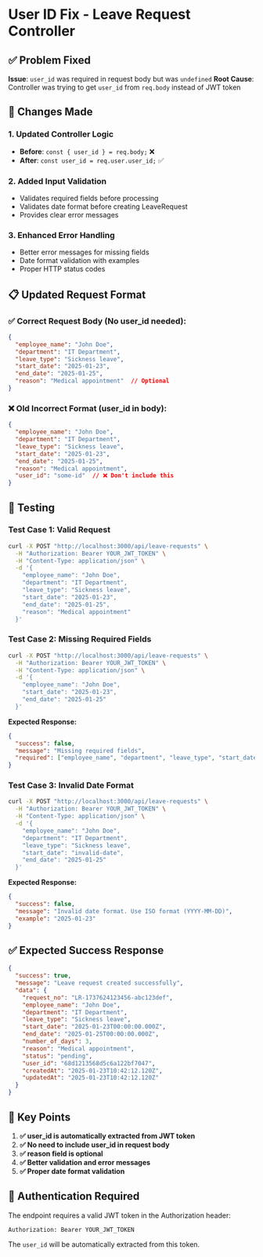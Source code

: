 # User ID Fix - Leave Request Controller

## ✅ **Problem Fixed**

**Issue**: `user_id` was required in request body but was `undefined`
**Root Cause**: Controller was trying to get `user_id` from `req.body` instead of JWT token

## 🔧 **Changes Made**

### **1. Updated Controller Logic**
- **Before**: `const { user_id } = req.body;` ❌
- **After**: `const user_id = req.user.user_id;` ✅

### **2. Added Input Validation**
- Validates required fields before processing
- Validates date format before creating LeaveRequest
- Provides clear error messages

### **3. Enhanced Error Handling**
- Better error messages for missing fields
- Date format validation with examples
- Proper HTTP status codes

## 📋 **Updated Request Format**

### **✅ Correct Request Body (No user_id needed):**
```json
{
  "employee_name": "John Doe",
  "department": "IT Department",
  "leave_type": "Sickness leave",
  "start_date": "2025-01-23",
  "end_date": "2025-01-25",
  "reason": "Medical appointment"  // Optional
}
```

### **❌ Old Incorrect Format (user_id in body):**
```json
{
  "employee_name": "John Doe",
  "department": "IT Department",
  "leave_type": "Sickness leave",
  "start_date": "2025-01-23",
  "end_date": "2025-01-25",
  "reason": "Medical appointment",
  "user_id": "some-id"  // ❌ Don't include this
}
```

## 🧪 **Testing**

### **Test Case 1: Valid Request**
```bash
curl -X POST "http://localhost:3000/api/leave-requests" \
  -H "Authorization: Bearer YOUR_JWT_TOKEN" \
  -H "Content-Type: application/json" \
  -d '{
    "employee_name": "John Doe",
    "department": "IT Department",
    "leave_type": "Sickness leave",
    "start_date": "2025-01-23",
    "end_date": "2025-01-25",
    "reason": "Medical appointment"
  }'
```

### **Test Case 2: Missing Required Fields**
```bash
curl -X POST "http://localhost:3000/api/leave-requests" \
  -H "Authorization: Bearer YOUR_JWT_TOKEN" \
  -H "Content-Type: application/json" \
  -d '{
    "employee_name": "John Doe",
    "start_date": "2025-01-23",
    "end_date": "2025-01-25"
  }'
```

**Expected Response:**
```json
{
  "success": false,
  "message": "Missing required fields",
  "required": ["employee_name", "department", "leave_type", "start_date", "end_date"]
}
```

### **Test Case 3: Invalid Date Format**
```bash
curl -X POST "http://localhost:3000/api/leave-requests" \
  -H "Authorization: Bearer YOUR_JWT_TOKEN" \
  -H "Content-Type: application/json" \
  -d '{
    "employee_name": "John Doe",
    "department": "IT Department",
    "leave_type": "Sickness leave",
    "start_date": "invalid-date",
    "end_date": "2025-01-25"
  }'
```

**Expected Response:**
```json
{
  "success": false,
  "message": "Invalid date format. Use ISO format (YYYY-MM-DD)",
  "example": "2025-01-23"
}
```

## ✅ **Expected Success Response**

```json
{
  "success": true,
  "message": "Leave request created successfully",
  "data": {
    "request_no": "LR-1737624123456-abc123def",
    "employee_name": "John Doe",
    "department": "IT Department",
    "leave_type": "Sickness leave",
    "start_date": "2025-01-23T00:00:00.000Z",
    "end_date": "2025-01-25T00:00:00.000Z",
    "number_of_days": 3,
    "reason": "Medical appointment",
    "status": "pending",
    "user_id": "68d1213568d5c6a122bf7047",
    "createdAt": "2025-01-23T10:42:12.120Z",
    "updatedAt": "2025-01-23T10:42:12.120Z"
  }
}
```

## 🎯 **Key Points**

1. **✅ user_id is automatically extracted from JWT token**
2. **✅ No need to include user_id in request body**
3. **✅ reason field is optional**
4. **✅ Better validation and error messages**
5. **✅ Proper date format validation**

## 🔐 **Authentication Required**

The endpoint requires a valid JWT token in the Authorization header:
```
Authorization: Bearer YOUR_JWT_TOKEN
```

The `user_id` will be automatically extracted from this token.
